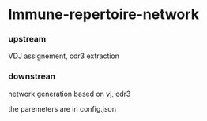 # Immune-repertoire-network

### upstream

VDJ assignement, cdr3 extraction

### downstrean

network generation based on vj, cdr3

the paremeters are in  config.json 




